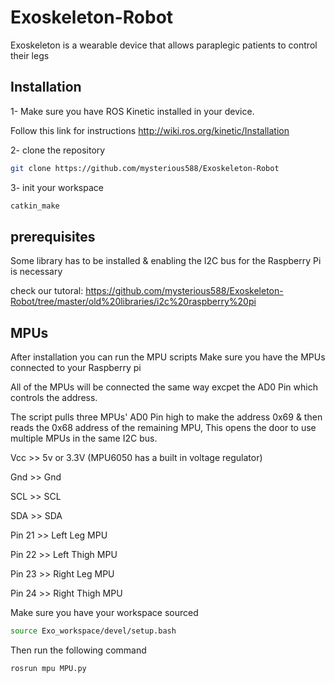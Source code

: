 # Exoskeleton-Robot
Exoskeleton is a wearable device that allows paraplegic patients to control their legs 

## Installation
1- Make sure you have ROS Kinetic installed in your device.

Follow this link for instructions http://wiki.ros.org/kinetic/Installation

2- clone the repository
```bash 
git clone https://github.com/mysterious588/Exoskeleton-Robot
```
3- init your workspace
```bash
catkin_make
```
## prerequisites
Some library has to be installed & enabling the I2C bus for the Raspberry Pi is necessary

check our tutoral: https://github.com/mysterious588/Exoskeleton-Robot/tree/master/old%20libraries/i2c%20raspberry%20pi

## MPUs
After installation you can run the MPU scripts
Make sure you have the MPUs connected to your Raspberry pi

All of the MPUs will be connected the same way excpet the AD0 Pin which controls the address.

The script pulls three MPUs' AD0 Pin high to make the address 0x69 & then reads the 0x68 address of the remaining MPU, This opens the door to use multiple MPUs in the same I2C bus.

Vcc >> 5v or 3.3V (MPU6050 has a built in voltage regulator)

Gnd >> Gnd

SCL >> SCL

SDA >> SDA

Pin 21 >> Left Leg MPU

Pin 22 >> Left Thigh MPU

Pin 23 >> Right Leg MPU

Pin 24 >> Right Thigh MPU

Make sure you have your workspace sourced
```bash
source Exo_workspace/devel/setup.bash
```

Then run the following command

```bash
rosrun mpu MPU.py
```

